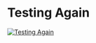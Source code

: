 ﻿# Testing Again

[![Testing Again](https://i4.ytimg.com/vi/OHM92Ozb9hE/hqdefault.jpg "Testing Again")](https://www.youtube.com/watch?v=OHM92Ozb9hE)



